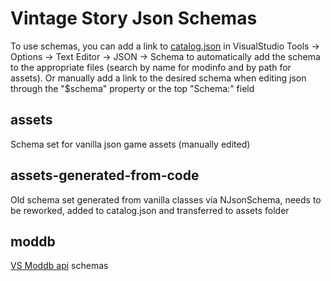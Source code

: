 # Vintage Story Json Schemas

To use schemas, you can add a link to [catalog.json](https://github.com/DArkHekRoMaNT/VintageStoryJsonSchemas/blob/master/catalog.json) in VisualStudio Tools -> Options -> Text Editor -> JSON -> Schema to automatically add the schema to the appropriate files (search by name for modinfo and by path for assets). Or manually add a link to the desired schema when editing json through the "$schema" property or the top "Schema:" field

## assets
Schema set for vanilla json game assets (manually edited)

## assets-generated-from-code
Old schema set generated from vanilla classes via NJsonSchema, needs to be reworked, added to catalog.json and transferred to assets folder

## moddb
[VS Moddb api](https://github.com/anegostudios/vsmoddb#vs-mod-db-api-docs) schemas
